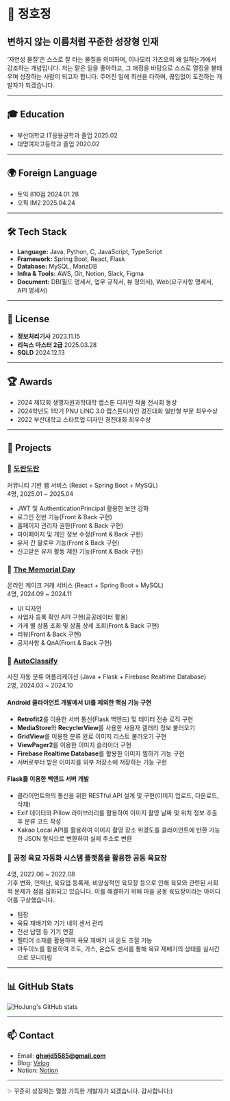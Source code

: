 # 👋 정호정 
## 변하지 않는 이름처럼 꾸준한 성장형 인재

‘자연성 물질’은 스스로 잘 타는 물질을 의미하며, 이나모리 가즈오의 왜 일하는가에서 강조하는 개념입니다. 저는 맡은 일을 좋아하고, 그 애정을 바탕으로 스스로 열정을 불태우며 성장하는 사람이 되고자 합니다. 주어진 일에 최선을 다하며, 끊임없이 도전하는 개발자가 되겠습니다.

---

## 🎓 Education
- 부산대학교 IT응용공학과 졸업 2025.02
- 대명여자고등학교 졸업 2020.02

---

## 🌍 Foreign Language
- 토익 810점 2024.01.28
- 오픽 IM2 2025.04.24

---

## 🛠 Tech Stack
- **Language:** Java, Python, C, JavaScript, TypeScript
- **Framework:** Spring Boot, React, Flask
- **Database:** MySQL, MariaDB
- **Infra & Tools:** AWS, Git, Notion, Slack, Figma
- **Document:** DB(필드 명세서, 업무 규칙서, 뷰 정의서), Web(요구사항 명세서, API 명세서)

---

## 📜 License
- **정보처리기사** 2023.11.15
- **리눅스 마스터 2급** 2025.03.28
- **SQLD** 2024.12.13

---

## 🏆 Awards
- 2024 제12회 생명자원과학대학 캡스톤 디자인 작품 전시회 동상
- 2024학년도 1학기 PNU LINC 3.0 캡스톤디자인 경진대회 일반형 부문 최우수상
- 2022 부산대학교 스타트업 디자인 경진대회 최우수상

---

## 📂 Projects
### 🔹 [도란도란](https://github.com/orgs/DoranDoran-team/repositories)
커뮤니티 기반 웹 서비스 (React + Spring Boot + MySQL)    
4명, 2025.01 ~ 2025.04

- JWT 및 AuthenticationPrincipal 활용한 보안 강화
- 로그인 전반 기능(Front & Back 구현)
- 홈페이지 관리자 권한(Front & Back 구현)
- 마이페이지 및 개인 정보 수정(Front & Back 구현)
- 유저 간 팔로우 기능(Front & Back 구현)
- 신고받은 유저 활동 제한 기능(Front & Back 구현)


### 🔹 [The Memorial Day](https://github.com/orgs/TheMemorialDay/repositories)
온라인 케이크 거래 서비스 (React + Spring Boot + MySQL)  
4명, 2024.09 ~ 2024.11

- UI 디자인
- 사업자 등록 확인 API 구현(공공데이터 활용)
- 가게 별 상품 조회 및 상품 상세 조회(Front & Back 구현)
- 리뷰(Front & Back 구현) 
- 공지사항 & QnA(Front & Back 구현)


### 🔹 [AutoClassify](https://github.com/pnuSorting/Image-Classification)
사진 자동 분류 어플리케이션 (Java + Flask + Firebase Realtime Database)      
2명, 2024.03 ~ 2024.10

#### Android 클라이언트 개발에서 UI를 제외한 핵심 기능 구현
 - **Retrofit2**를 이용한 서버 통신(Flask 백엔드) 및 데이터 전송 로직 구현
 - **MediaStore**와 **RecyclerView**를 사용한 사용자 갤러리 정보 불러오기
 - **GridView**를 이용한 분류 완료 이미지 리스트 불러오기 구현
 - **ViewPager2**를 이용한 이미지 슬라이더 구현
 - **Firebase Realtime Database**를 활용한 이미지 찜하기 기능 구현
 - 서버로부터 받은 이미지를 외부 저장소에 저장하는 기능 구현

#### Flask를 이용한 백엔드 서버 개발  
 - 클라이언트와의 통신을 위한 RESTful API 설계 및 구현(이미지 업로드, 다운로드, 삭제)
 - Exif 데이터와 Pillow 라이브러리를 활용하여 이미지 촬영 날짜 및 위치 정보 추출 후 분류 코드 작성
 - Kakao Local API를 활용하여 이미지 촬영 장소 위경도를 클라이언트에 반환 가능한 JSON 형식으로 변환하여 실제 주소로 변환

### 🔹 공정 육묘 자동화 시스템 플랫폼을 활용한 공동 육묘장
4명, 2022.06 ~ 2022.08         
기후 변화, 인력난, 육묘업 등록제, 비양심적인 육묘장 등으로 인해 육묘와 관련된 사회적 문제가 점점 심화되고 있습니다. 이를 해결하기 위해 마을 공동 육묘장이라는 아이디어를 구상했습니다.

 - 팀장
 - 육묘 재배기와 기기 내의 센서 관리
 - 전선 납땜 등 기기 연결
 - 펠티어 소재를 활용하여 육묘 재배기 내 온도 조절 기능
 - 아두이노를 활용하여 조도, 가스, 온습도 센서를 통해 육묘 재배기의 상태를 실시간으로 모니터링


---

## 📊 GitHub Stats
![HoJung's GitHub stats](https://github-readme-stats.vercel.app/api?username=ristukaJJang&show_icons=true&theme=tokyonight)

---

## 📫 Contact
- Email: **ghwjd5585@gmail.com**  
- Blog: [Velog](https://velog.io/@hojeong425)
- Notion: [Notion](https://hazel-makeup-cea.notion.site/145b48a7fdbc80eb9b33d19a25e74efe)

---
✨ 꾸준히 성장하는 열정 가득한 개발자가 되겠습니다. 감사합니다:)
